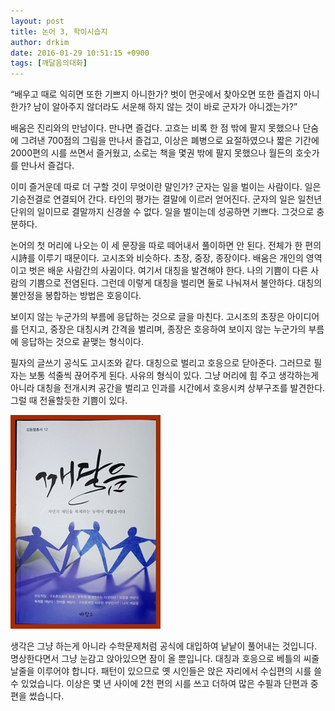 ```yaml
---
layout: post
title: 논어 3, 학이시습지
author: drkim
date: 2016-01-29 10:51:15 +0900
tags: [깨달음의대화]
---
```

“배우고 때로 익히면 또한 기쁘지 아니한가? 벗이 먼곳에서 찾아오면 또한 즐겁지 아니한가? 남이 알아주지 않더라도 서운해 하지 않는 것이 바로 군자가 아니겠는가?” 

  


배움은 진리와의 만남이다. 만나면 즐겁다. 고흐는 비록 한 점 밖에 팔지 못했으나 단숨에 그려낸 700점의 그림을 만나서 즐겁고, 이상은 폐병으로 요절하였으나 짧은 기간에 2000편의 시를 쓰면서 즐거웠고, 소로는 책을 몇권 밖에 팔지 못했으나 월든의 호숫가를 만나서 즐겁다. 

  


이미 즐거운데 따로 더 구할 것이 무엇이란 말인가? 군자는 일을 벌이는 사람이다. 일은 기승전결로 연결되어 간다. 타인의 평가는 결말에 이르러 얻어진다. 군자의 일은 일천년 단위의 일이므로 결말까지 신경쓸 수 없다. 일을 벌이는데 성공하면 기쁘다. 그것으로 충분하다. 

  


논어의 첫 머리에 나오는 이 세 문장을 따로 떼어내서 풀이하면 안 된다. 전체가 한 편의 시詩를 이루기 때문이다. 고시조와 비슷하다. 초장, 중장, 종장이다. 배움은 개인의 영역이고 벗은 배운 사람간의 사귐이다. 여기서 대칭을 발견해야 한다. 나의 기쁨이 다른 사람의 기쁨으로 전염된다. 그런데 이렇게 대칭을 벌리면 둘로 나눠져서 불안하다. 대칭의 불안정을 봉합하는 방법은 호응이다. 

  


보이지 않는 누군가의 부름에 응답하는 것으로 글을 마친다. 고시조의 초장은 아이디어를 던지고, 중장은 대칭시켜 간격을 벌리며, 종장은 호응하여 보이지 않는 누군가의 부름에 응답하는 것으로 끝맺는 형식이다. 

  


필자의 글쓰기 공식도 고시조와 같다. 대칭으로 벌리고 호응으로 닫아준다. 그러므로 필자는 보통 석줄씩 끊어주게 된다. 사유의 형식이 있다. 그냥 머리에 힘 주고 생각하는게 아니라 대칭을 전개시켜 공간을 벌리고 인과를 시간에서 호응시켜 상부구조를 발견한다. 그럴 때 전율할듯한 기쁨이 있다.

  


  



![](/files/attach/images/198/893/667/aDSC01523.JPG)   


  


생각은 그냥 하는게 아니라 수학문제처럼 공식에 대입하여 낱낱이 풀어내는 것입니다. 명상한다면서 그냥 눈감고 앉아있으면 잠이 올 뿐입니다. 대칭과 호응으로 베틀의 씨줄날줄을 이루어야 합니다. 패턴이 있으므로 옛 시인들은 앉은 자리에서 수십편의 시를 쓸 수 있었습니다. 이상은 몇 년 사이에 2천 편의 시를 쓰고 더하여 많은 수필과 단편과 중편을 썼습니다.
